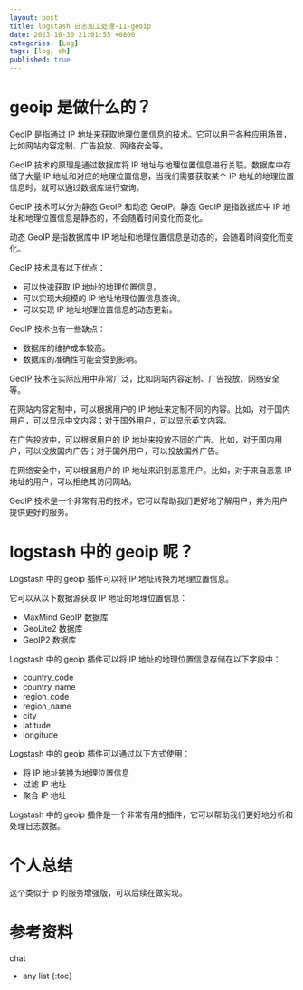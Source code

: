 ```yaml
---
layout: post
title: logstash 日志加工处理-11-geoip
date: 2023-10-30 21:01:55 +0800
categories: [Log]
tags: [log, sh]
published: true
---
```



# geoip 是做什么的？

GeoIP 是指通过 IP 地址来获取地理位置信息的技术。它可以用于各种应用场景，比如网站内容定制、广告投放、网络安全等。

GeoIP 技术的原理是通过数据库将 IP 地址与地理位置信息进行关联。数据库中存储了大量 IP 地址和对应的地理位置信息，当我们需要获取某个 IP 地址的地理位置信息时，就可以通过数据库进行查询。

GeoIP 技术可以分为静态 GeoIP 和动态 GeoIP。静态 GeoIP 是指数据库中 IP 地址和地理位置信息是静态的，不会随着时间变化而变化。

动态 GeoIP 是指数据库中 IP 地址和地理位置信息是动态的，会随着时间变化而变化。

GeoIP 技术具有以下优点：

* 可以快速获取 IP 地址的地理位置信息。
* 可以实现大规模的 IP 地址地理位置信息查询。
* 可以实现 IP 地址地理位置信息的动态更新。

GeoIP 技术也有一些缺点：

* 数据库的维护成本较高。
* 数据库的准确性可能会受到影响。

GeoIP 技术在实际应用中非常广泛，比如网站内容定制、广告投放、网络安全等。

在网站内容定制中，可以根据用户的 IP 地址来定制不同的内容。比如，对于国内用户，可以显示中文内容；对于国外用户，可以显示英文内容。

在广告投放中，可以根据用户的 IP 地址来投放不同的广告。比如，对于国内用户，可以投放国内广告；对于国外用户，可以投放国外广告。

在网络安全中，可以根据用户的 IP 地址来识别恶意用户。比如，对于来自恶意 IP 地址的用户，可以拒绝其访问网站。

GeoIP 技术是一个非常有用的技术，它可以帮助我们更好地了解用户，并为用户提供更好的服务。

# logstash 中的 geoip 呢？

Logstash 中的 geoip 插件可以将 IP 地址转换为地理位置信息。

它可以从以下数据源获取 IP 地址的地理位置信息：

* MaxMind GeoIP 数据库
* GeoLite2 数据库
* GeoIP2 数据库

Logstash 中的 geoip 插件可以将 IP 地址的地理位置信息存储在以下字段中：

* country_code
* country_name
* region_code
* region_name
* city
* latitude
* longitude

Logstash 中的 geoip 插件可以通过以下方式使用：

* 将 IP 地址转换为地理位置信息
* 过滤 IP 地址
* 聚合 IP 地址

Logstash 中的 geoip 插件是一个非常有用的插件，它可以帮助我们更好地分析和处理日志数据。

# 个人总结

这个类似于 ip 的服务增强版，可以后续在做实现。

# 参考资料

chat

* any list
{:toc}